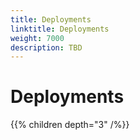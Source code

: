 ```yaml
---
title: Deployments
linktitle: Deployments
weight: 7000
description: TBD
---
```

# Deployments

{{% children depth="3" /%}}
